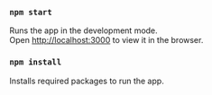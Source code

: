 ### `npm start`

Runs the app in the development mode.<br />
Open [http://localhost:3000](http://localhost:3000) to view it in the browser.

### `npm install`

Installs required packages to run the app.
